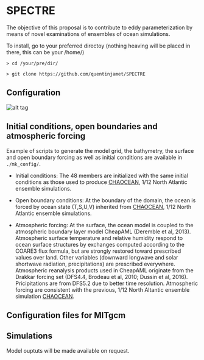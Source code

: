 # SPECTRE


The objective of this proposal is to contribute to eddy parameterization by means of novel examinations of ensembles of ocean simulations.

To install, go to your preferred directoy (nothing heaving will be placed in there, this can be your /home/)

```> cd /your/pre/dir/```

```> git clone https://github.com/quentinjamet/SPECTRE ```


## Configuration

![alt tag](files/bathy_chao50_GEBCO_update1.png)

## Initial conditions, open boundaries and atmospheric forcing
Example of scripts to generate the model grid, the bathymetry, the surface and open boundary forcing as well as initial conditions are available in ```./mk_config/```.

- Initial conditions: The 48 members are initialized with the same initial conditions as those used to produce [CHAOCEAN](https://github.com/quentinjamet/chaocean), 1/12 North Atlantic ensemble simulations.

- Open boundary conditions: At the boundary of the domain, the ocean is forced by ocean state (T,S,U,V) inherited from [CHAOCEAN](https://github.com/quentinjamet/chaocean), 1/12 North Atlantic ensemble simulations.

- Atmospheric forcing: At the surface, the ocean model is coupled to the atmospheric boundary layer model CheapAML (Deremble et al, 2013). Atmospheric surface temperature and relative humidity respond to ocean surface structures by exchanges computed according to the COARE3 flux formula, but are strongly restored toward prescribed values over land. Other variables (downward longwave and solar shortwave radiation, precipitations) are prescribed everywhere. Atmospheric reanalysis products used in CheapAML originate from the Drakkar forcing set (DFS4.4, Brodeau et al, 2010; Dussin et al, 2016). Pricipitations are from DFS5.2 due to better time resolution. Atmospheric forcing are consistent with the previous, 1/12 North Altantic ensemble simulation [CHAOCEAN](https://github.com/quentinjamet/chaocean).


## Configuration files for MITgcm


## Simulations
Model ouptuts will be made available on request.

